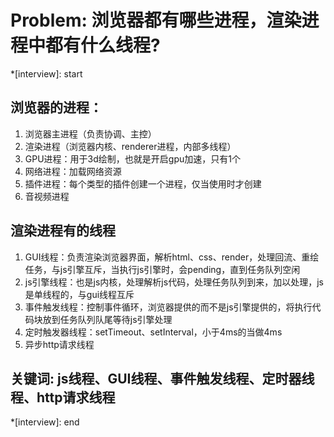 # Problem: 浏览器都有哪些进程，渲染进程中都有什么线程?

*[interview]: start

## 浏览器的进程：
1. 浏览器主进程（负责协调、主控）
2. 渲染进程（浏览器内核、renderer进程，内部多线程）
3. GPU进程：用于3d绘制，也就是开启gpu加速，只有1个
4. 网络进程：加载网络资源
5. 插件进程：每个类型的插件创建一个进程，仅当使用时才创建
6. 音视频进程

## 渲染进程有的线程
1. GUI线程：负责渲染浏览器界面，解析html、css、render，处理回流、重绘任务，与js引擎互斥，当执行js引擎时，会pending，直到任务队列空闲
2. js引擎线程：也是js内核，处理解析js代码，处理任务队列到来，加以处理，js是单线程的，与gui线程互斥
3. 事件触发线程：控制事件循环，浏览器提供的而不是js引擎提供的，将执行代码块放到任务队列队尾等待js引擎处理
4. 定时触发器线程：setTimeout、setInterval，小于4ms的当做4ms
5. 异步http请求线程

## 关键词: js线程、GUI线程、事件触发线程、定时器线程、http请求线程
*[interview]: end
